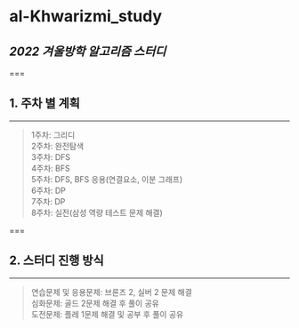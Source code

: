 # al-Khwarizmi_study

## _2022 겨울방학 알고리즘 스터디_

===

## **1. 주차 별 계획**

---
>1주차: 그리디\
>2주차: 완전탐색\
>3주차: DFS\
>4주차: BFS\
>5주차: DFS, BFS 응용(연결요소, 이분 그래프)\
>6주차: DP\
>7주차: DP\
>8주차: 실전(삼성 역량 테스트 문제 해결)

===

## **2. 스터디 진행 방식**

---
>연습문제 및 응용문제: 브론즈 2, 실버 2 문제 해결\
>심화문제: 골드 2문제 해결 후 풀이 공유\
>도전문제: 플레 1문제 해결 및 공부 후 풀이 공유
